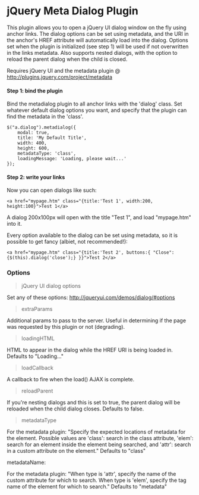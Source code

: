 # jQuery Meta Dialog Plugin

This plugin allows you to open a jQuery UI dialog window on the fly using anchor links. The dialog options can be set using metadata, and the URI in the anchor's
HREF attribute will automatically load into the dialog.  Options set when the plugin is initialized (see step 1) will be used if not overwritten in the
links metadata.  Also supports nested dialogs, with the option to reload the parent dialog when the child is closed.

Requires jQuery UI and the metadata plugin @ http://plugins.jquery.com/project/metadata

#### Step 1: bind the plugin

Bind the metadialog plugin to all anchor links with the 'dialog' class.  Set whatever default dialog options you want,
and specify that the plugin can find the metadata in the 'class'.

	$("a.dialog").metadialog({
		modal: true,
		title: 'My Default Title',
		width: 400,
		height: 600,
		metadataType: 'class',
		loadingMessage: 'Loading, please wait...'
	});

#### Step 2: write your links

Now you can open dialogs like such:

	<a href="mypage.htm" class="{title:'Test 1', width:200, height:100}">Test 1</a>

A dialog 200x100px will open with the title "Test 1", and load "mypage.htm" into it.

Every option available to the dialog can be set using metadata, so it is possible to get fancy (albiet, not recommended!):

	<a href="mypage.htm" class="{title:'Test 2', buttons:{ "Close":{$(this).dialog('close');} }}">Test 2</a>

### Options

> jQuery UI dialog options

Set any of these options: http://jqueryui.com/demos/dialog/#options

> extraParams

Additional params to pass to the server.  Useful in determining if the page was requested by this plugin or not (degrading).

> loadingHTML

HTML to appear in the dialog while the HREF URI is being loaded in.  Defaults to "Loading..."

> loadCallback

A callback to fire when the load() AJAX is complete. 

> reloadParent

If you're nesting dialogs and this is set to true, the parent dialog will be reloaded when the child dialog closes.  Defaults to false.

> metadataType

For the metadata plugin:  "Specify the expected locations of metadata for the element. Possible values are 'class': search in the class attribute, 'elem': search for an element inside the element being searched, and 'attr': search in a custom attribute on the element."  Defaults to "class"

metadataName:

For the metadata plugin: "When type is 'attr', specify the name of the custom attribute for which to search. When type is 'elem', specify the tag name of the element for which to search."  Defaults to "metadata"












